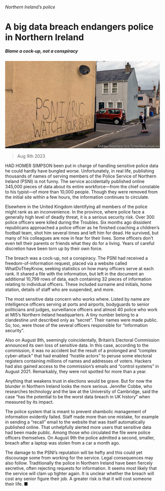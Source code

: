 ###### Northern Ireland’s police

# A big data breach endangers police in Northern Ireland 

##### Blame a cock-up, not a conspiracy 

![image](images/20230812_BRP501.jpg) 

> Aug 9th 2023 

HAD HOMER SIMPSON been put in charge of handling sensitive police data he could hardly have bungled worse. Unfortunately, in real life, publishing thousands of names of serving members of the Police Service of Northern Ireland (PSNI) is not funny. The service accidentally published online 345,000 pieces of data about its entire workforce—from the chief constable to his typist—of more than 10,000 people. Though they were removed from the initial site within a few hours, the information continues to circulate.

Elsewhere in the United Kingdom identifying all members of the police might rank as an inconvenience. In the province, where police face a generally high level of deadly threat, it is a serious security risk. Over 300 police officers were killed during the Troubles. Six months ago dissident republicans approached a police officer as he finished coaching a children’s football team, shot him several times and left him for dead. He survived, but many of his colleagues are now in fear for their lives. Some officers don’t even tell their parents or friends what they do for a living. Years of careful discretion have been torn up by their own force.

The breach was a cock-up, not a conspiracy. The PSNI had received a freedom-of-information request, placed via a website called WhatDoTheyKnow, seeking statistics on how many officers serve at each rank. It shared a file with the information, but left in the document an additional 10,799 rows of data, each containing 32 pieces of information relating to individual officers. These included surname and initials, home station, details of staff who are suspended, and more. 

The most sensitive data concern who works where. Listed by name are intelligence officers serving at ports and airports, bodyguards to senior politicians and judges, surveillance officers and almost 40 police who work at MI5’s Northern Ireland headquarters. A tiny number belong to a clandestine unit described only as “secret”. Their names were made public. So, too, were those of the several officers responsible for “information security”.

Also on August 8th, seemingly coincidentally, Britain’s Electoral Commission announced its own loss of sensitive data. In this case, according to the commission, it was no accident but the result of a prolonged and “complex cyber-attack” that had enabled “hostile actors” to peruse some electoral registers containing millions of names and addresses of voters. Hackers had also gained access to the commission’s emails and “control systems” in August 2021. Remarkably, they were not spotted for more than a year.

Anything that weakens trust in elections would be grave. But for now the blunder in Northern Ireland looks the more serious. Jennifer Cobbe, who researches technology and the law at the University of Cambridge, said the case “has the potential to be the worst data breach in UK history” when measured by its impact. 

The police system that is meant to prevent shambolic management of information evidently failed. Staff made more than one mistake, for example in sending a “recall” email to the website that was itself automatically published online. That unhelpfully alerted more users that sensitive data had been made public. Among those who circulated the file were police officers themselves. On August 9th the police admitted a second, smaller, breach after a laptop was stolen from a car a month ago.

The damage to the PSNI’s reputation will be hefty and this could yet discourage some from working for the service. Legal consequences may also follow. Traditionally the police in Northern Ireland have been fiercely secretive, often rejecting requests for information. It seems most likely that the service will clam up tighter again. It is unclear whether the breach will cost any senior figure their job. A greater risk is that it will cost someone their life. ■


